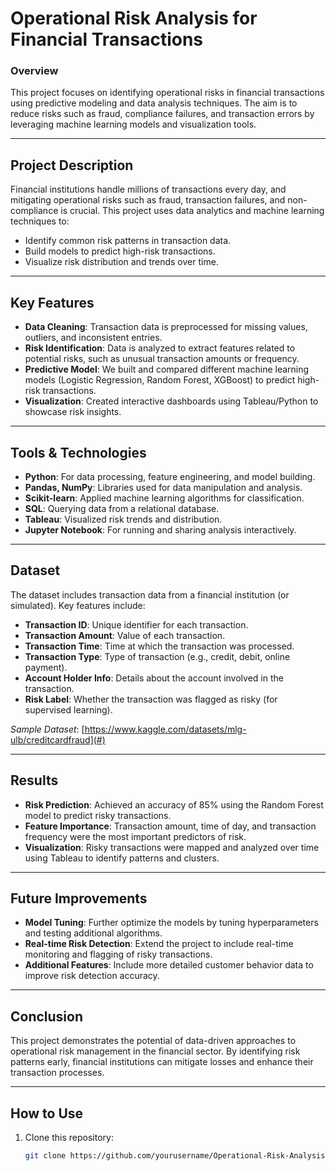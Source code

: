 # Operational Risk Analysis for Financial Transactions

### Overview
This project focuses on identifying operational risks in financial transactions using predictive modeling and data analysis techniques. The aim is to reduce risks such as fraud, compliance failures, and transaction errors by leveraging machine learning models and visualization tools.

---

## Project Description
Financial institutions handle millions of transactions every day, and mitigating operational risks such as fraud, transaction failures, and non-compliance is crucial. This project uses data analytics and machine learning techniques to:
- Identify common risk patterns in transaction data.
- Build models to predict high-risk transactions.
- Visualize risk distribution and trends over time.

---

## Key Features
- **Data Cleaning**: Transaction data is preprocessed for missing values, outliers, and inconsistent entries.
- **Risk Identification**: Data is analyzed to extract features related to potential risks, such as unusual transaction amounts or frequency.
- **Predictive Model**: We built and compared different machine learning models (Logistic Regression, Random Forest, XGBoost) to predict high-risk transactions.
- **Visualization**: Created interactive dashboards using Tableau/Python to showcase risk insights.
  
---

## Tools & Technologies
- **Python**: For data processing, feature engineering, and model building.
- **Pandas, NumPy**: Libraries used for data manipulation and analysis.
- **Scikit-learn**: Applied machine learning algorithms for classification.
- **SQL**: Querying data from a relational database.
- **Tableau**: Visualized risk trends and distribution.
- **Jupyter Notebook**: For running and sharing analysis interactively.
  
---

## Dataset
The dataset includes transaction data from a financial institution (or simulated). Key features include:
- **Transaction ID**: Unique identifier for each transaction.
- **Transaction Amount**: Value of each transaction.
- **Transaction Time**: Time at which the transaction was processed.
- **Transaction Type**: Type of transaction (e.g., credit, debit, online payment).
- **Account Holder Info**: Details about the account involved in the transaction.
- **Risk Label**: Whether the transaction was flagged as risky (for supervised learning).

*Sample Dataset*: [https://www.kaggle.com/datasets/mlg-ulb/creditcardfraud](#)

---

## Results
- **Risk Prediction**: Achieved an accuracy of 85% using the Random Forest model to predict risky transactions.
- **Feature Importance**: Transaction amount, time of day, and transaction frequency were the most important predictors of risk.
- **Visualization**: Risky transactions were mapped and analyzed over time using Tableau to identify patterns and clusters.

---

## Future Improvements
- **Model Tuning**: Further optimize the models by tuning hyperparameters and testing additional algorithms.
- **Real-time Risk Detection**: Extend the project to include real-time monitoring and flagging of risky transactions.
- **Additional Features**: Include more detailed customer behavior data to improve risk detection accuracy.

---

## Conclusion
This project demonstrates the potential of data-driven approaches to operational risk management in the financial sector. By identifying risk patterns early, financial institutions can mitigate losses and enhance their transaction processes.

---

## How to Use
1. Clone this repository:
   ```bash
   git clone https://github.com/yourusername/Operational-Risk-Analysis.git

